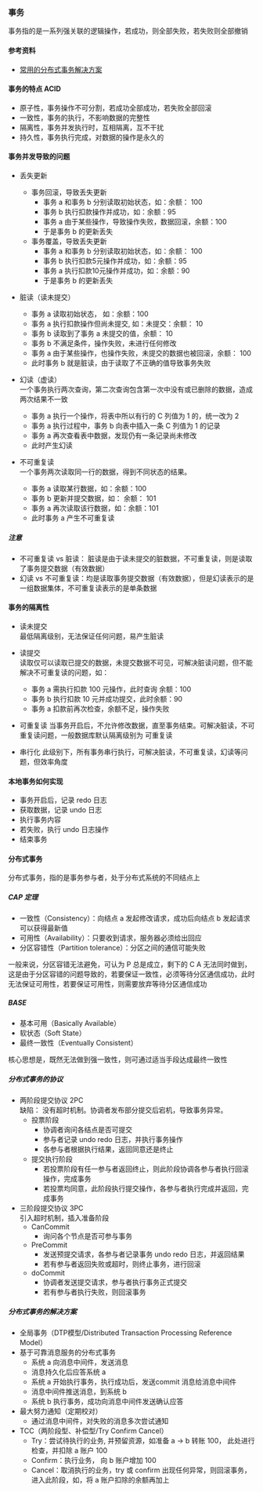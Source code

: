 ### 事务

事务指的是一系列强关联的逻辑操作，若成功，则全部失败，若失败则全部撤销

#### 参考资料
* [常用的分布式事务解决方案](https://juejin.im/post/5aa3c7736fb9a028bb189bca)

#### 事务的特点 ACID
* 原子性，事务操作不可分割，若成功全部成功，若失败全部回滚
* 一致性，事务的执行，不影响数据的完整性
* 隔离性，事务并发执行时，互相隔离，互不干扰
* 持久性，事务执行完成，对数据的操作是永久的

#### 事务并发导致的问题

* 丢失更新
	* 事务回滚，导致丢失更新 	 
		* 事务 a 和事务 b 分别读取初始状态，如：余额： 100
		* 事务 b 执行扣款操作并成功，如：余额：95
		* 事务 a 由于某些操作，导致操作失败，数据回滚，余额：100
		* 于是事务 b 的更新丢失
	* 事务覆盖，导致丢失更新
		* 事务 a 和事务 b 分别读取初始状态，如：余额： 100
		* 事务 b 执行扣款5元操作并成功，如：余额：95
		* 事务 a 执行扣款10元操作并成功，如：余额：90
		* 于是事务 b 的更新丢失
	
* 脏读（读未提交）
	* 事务 a 读取初始状态， 如：余额：100
	* 事务 a 执行扣款操作但尚未提交, 如：未提交：余额： 10
	* 事务 b 读取到了事务 a 未提交的值，余额： 10
	* 事务 b 不满足条件，操作失败，未进行任何修改
	* 事务 a 由于某些操作，也操作失败，未提交的数据也被回滚，余额： 100
	* 此时事务 b 就是脏读，由于读取了不正确的值导致事务失败
* 幻读（虚读）  
	一个事务执行两次查询，第二次查询包含第一次中没有或已删除的数据，造成两次结果不一致
	* 事务 a 执行一个操作，将表中所以有行的 C 列值为 1 的，统一改为 2
	* 事务 a 执行过程中，事务 b 向表中插入一条 C 列值为 1 的记录
	* 事务 a 再次查看表中数据，发现仍有一条记录尚未修改
	* 此时产生幻读

* 不可重复读  
	一个事务两次读取同一行的数据，得到不同状态的结果。
	* 事务 a 读取某行数据，如：余额：100
	* 事务 b 更新并提交数据，如： 余额： 101
	* 事务 a 再次读取该行数据，如：余额：101
	* 此时事务 a 产生不可重复读  

##### 注意
* 不可重复读 vs 脏读： 脏读是由于读未提交的脏数据，不可重复读，则是读取了事务提交数据（有效数据） 
* 幻读 vs 不可重复读：均是读取事务提交数据（有效数据），但是幻读表示的是一组数据集体，不可重复读表示的是单条数据


#### 事务的隔离性
* 读未提交  
	最低隔离级别，无法保证任何问题，易产生脏读
* 读提交  
	读取仅可以读取已提交的数据，未提交数据不可见，可解决脏读问题，但不能解决不可重复读的问题，如：
	* 事务 a 需执行扣款 100 元操作，此时查询 余额：100
	* 事务 b 执行扣款 10 元并成功提交，此时余额：90
	* 事务 a 扣款前再次检查，余额不足，操作失败

* 可重复读
	当事务开启后，不允许修改数据，直至事务结束。可解决脏读，不可重复读问题，一般数据库默认隔离级别为 可重复读 
* 串行化
	此级别下，所有事务串行执行，可解决脏读，不可重复读，幻读等问题，但效率角度
	
	
#### 本地事务如何实现
* 事务开启后，记录 redo 日志
* 获取数据，记录 undo 日志
* 执行事务内容
* 若失败，执行 undo 日志操作
* 结束事务  

#### 分布式事务
分布式事务，指的是事务参与者，处于分布式系统的不同结点上

##### CAP 定理
* 一致性（Consistency）：向结点 a 发起修改请求，成功后向结点 b 发起请求可以获得最新值
* 可用性（Availability）：只要收到请求，服务器必须给出回应
* 分区容错性（Partition tolerance）：分区之间的通信可能失败

一般来说，分区容错无法避免，可认为 P 总是成立，剩下的 C A 无法同时做到，这是由于分区容错的问题导致的，若要保证一致性，必须等待分区通信成功，此时无法保证可用性，若要保证可用性，则需要放弃等待分区通信成功

##### BASE
* 基本可用（Basically Available） 
* 软状态（Soft State）
* 最终一致性（Eventually Consistent）

核心思想是，既然无法做到强一致性，则可通过适当手段达成最终一致性

##### 分布式事务的协议
* 两阶段提交协议 2PC  
	缺陷： 没有超时机制。协调者发布部分提交后宕机，导致事务异常。
	* 投票阶段
		* 协调者询问各结点是否可提交
		* 参与者记录 undo redo 日志，并执行事务操作
		* 各参与者根据执行结果，返回同意还是终止
	* 提交执行阶段
		* 若投票阶段有任一参与者返回终止，则此阶段协调各参与者执行回滚操作，完成事务
		* 若投票均同意，此阶段执行提交操作，各参与者执行完成并返回，完成事务  
* 三阶段提交协议 3PC  
 引入超时机制，插入准备阶段
	* CanCommit
		* 询问各个节点是否可参与事务
	* PreCommit
		* 发送预提交请求，各参与者记录事务 undo redo 日志，并返回结果
		* 若有参与者返回失败或超时，则终止事务，进行回滚
	* doCommit 
		* 协调者发送提交请求，参与者执行事务正式提交
		* 若有参与者执行失败，则回滚事务
		
##### 分布式事务的解决方案
* 全局事务（DTP模型/Distributed Transaction Processing Reference Model）
* 基于可靠消息服务的分布式事务
	* 系统 a 向消息中间件，发送消息
	* 消息持久化后应答系统 a 
	* 系统 a 开始执行事务，执行成功后，发送commit 消息给消息中间件
	* 消息中间件推送消息，到系统 b
	* 系统 b 执行事务，成功向消息中间件发送确认应答
* 最大努力通知（定期校对）
	* 通过消息中间件，对失败的消息多次尝试通知
* TCC（两阶段型、补偿型/Try Confirm Cancel）
	* Try：尝试待执行的业务, 并预留资源，如准备 a -> b 转账 100， 此处进行检查，并扣除 a 账户 100
	* Confirm：执行业务， 向 b 账户增加 100
	* Cancel：取消执行的业务，try 或 confirm 出现任何异常，则回滚事务，进入此阶段，如，将 a 账户扣除的余额再加上

	





